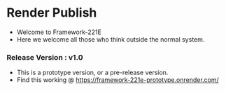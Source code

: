 # Render Publish

- Welcome to Framework-221E
- Here we welcome all those who think outside the normal system.

### Release Version : v1.0

- This is a prototype version, or a pre-release version.
- Find this working @ https://framework-221e-prototype.onrender.com/

